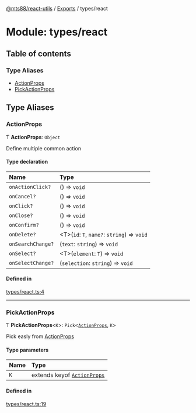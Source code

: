 [@mts88/react-utils](../README.md) / [Exports](../modules.md) / types/react

# Module: types/react

## Table of contents

### Type Aliases

- [ActionProps](types_react.md#actionprops)
- [PickActionProps](types_react.md#pickactionprops)

## Type Aliases

### ActionProps

Ƭ **ActionProps**: `Object`

Define multiple common action

#### Type declaration

| Name | Type |
| :------ | :------ |
| `onActionClick?` | () => `void` |
| `onCancel?` | () => `void` |
| `onClick?` | () => `void` |
| `onClose?` | () => `void` |
| `onConfirm?` | () => `void` |
| `onDelete?` | <T\>(`id`: `T`, `name?`: `string`) => `void` |
| `onSearchChange?` | (`text`: `string`) => `void` |
| `onSelect?` | <T\>(`element`: `T`) => `void` |
| `onSelectChange?` | (`selection`: `string`) => `void` |

#### Defined in

[types/react.ts:4](https://github.com/mts88/react-utils/blob/748ec10/lib/types/react.ts#L4)

___

### PickActionProps

Ƭ **PickActionProps**<`K`\>: `Pick`<[`ActionProps`](types_react.md#actionprops), `K`\>

Pick easly from [ActionProps](types_react.md#actionprops)

#### Type parameters

| Name | Type |
| :------ | :------ |
| `K` | extends keyof [`ActionProps`](types_react.md#actionprops) |

#### Defined in

[types/react.ts:19](https://github.com/mts88/react-utils/blob/748ec10/lib/types/react.ts#L19)

